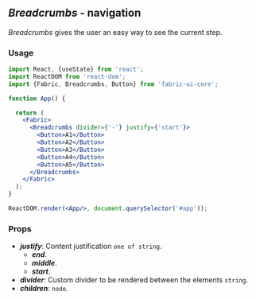 ## *Breadcrumbs* - navigation
_Breadcrumbs_ gives the user an easy way to see the current step.

### Usage

```jsx
import React, {useState} from 'react';
import ReactDOM from 'react-dom';
import {Fabric, Breadcrumbs, Button} from 'fabric-ui-core';

function App() {

  return (
    <Fabric>
      <Breadcrumbs divider={'-'} justify={'start'}>
        <Button>A1</Button>
        <Button>A2</Button>
        <Button>A3</Button>
        <Button>A4</Button>
        <Button>A5</Button>
      </Breadcrumbs>
    </Fabric>
  );
}

ReactDOM.render(<App/>, document.querySelector('#app'));
```

### Props
- ***justify***: Content justification `one of string`.
  - ***end***.
  - ***middle***.
  - ***start***.
- ***divider***: Custom divider to be rendered between the elements `string`.
- ***children***: `node`.
